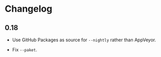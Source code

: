 # Changelog

## 0.18

* Use GitHub Packages as source for `--nightly` rather than AppVeyor.

* Fix `--paket`.
